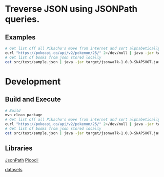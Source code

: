 # Treverse JSON using JSONPath queries.

## Examples

```bash
# Get list off all Pikachu's move from internet and sort alphabetically
curl "https://pokeapi.co/api/v2/pokemon/25/" 2>/dev/null | java -jar target/jsonwalk-1.0.0-SNAPSHOT.jar '$..move.name' | sort
# Get list of books from json stored locally
cat src/test/sample.json | java -jar target/jsonwalk-1.0.0-SNAPSHOT.jar   "$..book"
```


# Development

## Build and Execute

```bash
# Build
mvn clean package
# Get list off all Pikachu's move from internet and sort alphabetically
curl "https://pokeapi.co/api/v2/pokemon/25/" 2>/dev/null | java -jar target/jsonwalk-1.0.0-SNAPSHOT.jar '$..move.name' | sort
# Get list of books from json stored locally
cat src/test/sample.json | java -jar target/jsonwalk-1.0.0-SNAPSHOT.jar   "$..book"
```

## Libraries

[JsonPath](https://github.com/json-path/JsonPath)
[Picocli](https://picocli.info/#_compact_example)


[datasets](https://github.com/jdorfman/awesome-json-datasets)